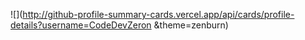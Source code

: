 ![](http://github-profile-summary-cards.vercel.app/api/cards/profile-details?username=CodeDevZeron &theme=zenburn)
